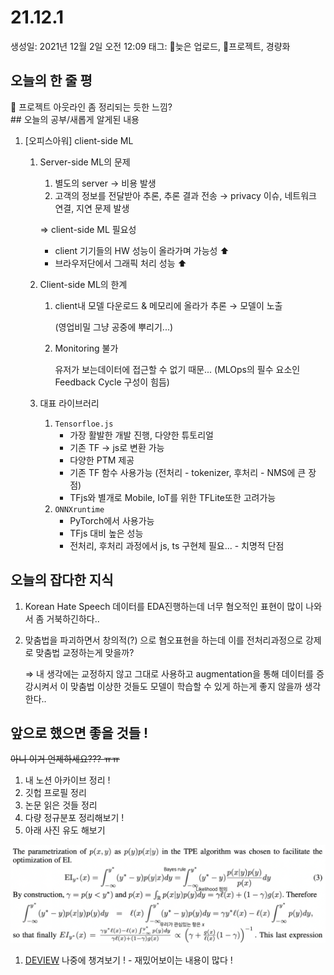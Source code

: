 # 21.12.1

생성일: 2021년 12월 2일 오전 12:09
태그: 늦은 업로드, 프로젝트, 경량화

## 오늘의 한 줄 평

<aside>
📌 프로젝트 아웃라인 좀 정리되는 듯한 느낌?</aside>
## 오늘의 공부/새롭게 알게된 내용

1. [오피스아워] client-side ML
    1. Server-side ML의 문제
        1. 별도의 server → 비용 발생
        2. 고객의 정보를 전달받아 추론, 추론 결과 전송 → privacy 이슈, 네트워크 연결, 지연 문제 발생
        
        ⇒ client-side ML 필요성
        
        - client 기기들의 HW 성능이 올라가며 가능성 ⬆️
        - 브라우저단에서 그래픽 처리 성능 ⬆️
    2. Client-side ML의 한계
        1. client내 모델 다운로드 & 메모리에 올라가 추론 → 모델이 노출
           
            (영업비밀 그냥 공중에 뿌리기...)
            
        2. Monitoring 불가
           
            유저가 보는데이터에 접근할 수 없기 때문... (MLOps의 필수 요소인 Feedback Cycle 구성이 힘듬)
        
    3. 대표 라이브러리
        1. `Tensorfloe.js`  
            - 가장 활발한 개발 진행, 다양한 튜토리얼
            - 기존 TF → js로 변환 가능
            - 다양한 PTM 제공
            - 기존 TF 함수 사용가능 (전처리 - tokenizer, 후처리 - NMS에 큰 장점)
            - TFjs와 별개로 Mobile, IoT를 위한 TFLite또한 고려가능
        2. `ONNXruntime`
            - PyTorch에서 사용가능
            - TFjs 대비 높은 성능
            - 전처리, 후처리 과정에서 js, ts 구현체 필요... - 치명적 단점
            
        

## 오늘의 잡다한 지식

1. Korean Hate Speech 데이터를 EDA진행하는데 너무 혐오적인 표현이 많이 나와서 좀 거북하긴하다..
2. 맞춤법을 파괴하면서 창의적(?) 으로 혐오표현을 하는데 이를 전처리과정으로 강제로 맞춤법 교정하는게 맞을까?
   
    ⇒ 내 생각에는 교정하지 않고 그대로 사용하고 augmentation을 통해 데이터를 증강시켜서 이 맞춤법 이상한 것들도 모델이 학습할 수 있게 하는게 좋지 않을까 생각한다..
    

## 앞으로 했으면 좋을 것들 !

~~아니 이거 언제하세요??? ㅠㅠ~~

1. 내 노션 아카이브 정리 !
2. 깃헙 프로필 정리
3. 논문 읽은 것들 정리
4. 다량 정규분포 정리해보기 !
5. 아래 사진 유도 해보기

![2021-11-23_13-31-19.png](../images/2021-11-23_13-31-19.png)

1. [DEVIEW](https://deview.kr/2021/sessions) 나중에 챙겨보기 ! - 재밌어보이는 내용이 많다 !